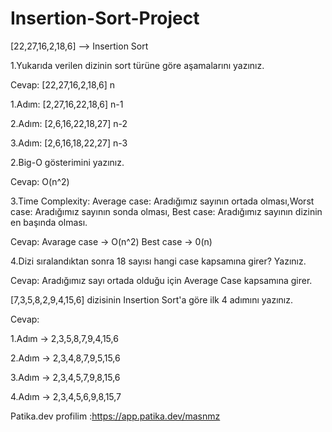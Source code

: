 # Insertion-Sort-Project

[22,27,16,2,18,6] --> Insertion Sort

1.Yukarıda verilen dizinin sort türüne göre aşamalarını yazınız.

Cevap: [22,27,16,2,18,6] n

1.Adım: [2,27,16,22,18,6] n-1

2.Adım: [2,6,16,22,18,27] n-2

3.Adım: [2,6,16,18,22,27] n-3

2.Big-O gösterimini yazınız.

Cevap: O(n^2)

3.Time Complexity: Average case: Aradığımız sayının ortada olması,Worst case: Aradığımız sayının sonda olması, Best case: Aradığımız sayının dizinin en başında olması.

Cevap: Avarage case -> O(n^2) Best case -> 0(n)

4.Dizi sıralandıktan sonra 18 sayısı hangi case kapsamına girer? Yazınız.

Cevap: Aradığımız sayı ortada olduğu için Average Case kapsamına girer.

[7,3,5,8,2,9,4,15,6] dizisinin Insertion Sort'a göre ilk 4 adımını yazınız.

Cevap:

1.Adım -> 2,3,5,8,7,9,4,15,6

2.Adım -> 2,3,4,8,7,9,5,15,6

3.Adım -> 2,3,4,5,7,9,8,15,6

4.Adım -> 2,3,4,5,6,9,8,15,7

Patika.dev profilim :https://app.patika.dev/masnmz
